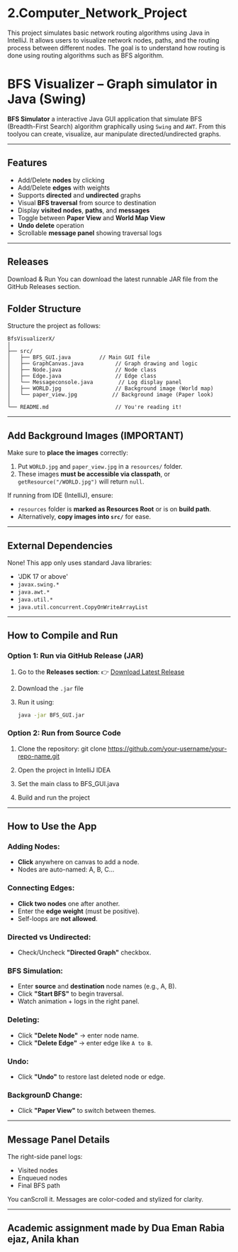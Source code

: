# 2.Computer_Network_Project
This project simulates basic network routing algorithms using Java in IntelliJ. It allows users to visualize network nodes, paths, and the routing process between different nodes. The goal is to understand how routing is done using routing algorithms such as BFS algorithm.


# BFS Visualizer – Graph simulator in Java (Swing)

**BFS Simulator** a interactive Java GUI application that simulate BFS (Breadth-First Search) algorithm graphically using `Swing` and `AWT`. From this toolyou can create, visualize, aur manipulate directed/undirected graphs.

---

## Features

- Add/Delete **nodes** by clicking
- Add/Delete **edges** with weights
- Supports **directed** and **undirected** graphs
- Visual **BFS traversal** from source to destination
- Display **visited nodes**, **paths**, and **messages**
- Toggle between **Paper View** and **World Map View**
- **Undo delete** operation
- Scrollable **message panel** showing traversal logs


---

## Releases

Download & Run
You can download the latest runnable JAR file from the GitHub Releases section.

## Folder Structure

Structure the project as follows:

```
BfsVisualizerX/
│
├── src/
│   ├── BFS_GUI.java         // Main GUI file
│   ├── GraphCanvas.java          // Graph drawing and logic
│   ├── Node.java                 // Node class
│   ├── Edge.java                 // Edge class
│   └── Messageconsole.java        // Log display panel
│   ├── WORLD.jpg                 // Background image (World map)
│   └── paper_view.jpg           // Background image (Paper look)
│
└── README.md                     // You're reading it!
```

---

## Add Background Images (IMPORTANT)

Make sure to **place the images** correctly:

1. Put `WORLD.jpg` and `paper_view.jpg` in a `resources/` folder.
2. These images **must be accessible via classpath**, or `getResource("/WORLD.jpg")` will return `null`.

If running from IDE (IntelliJ), ensure:

- `resources` folder is **marked as Resources Root** or is on **build path**.
- Alternatively, **copy images into `src/`** for ease.

---

## External Dependencies

None! This app only uses standard Java libraries:
- 'JDK 17 or above'
- `javax.swing.*`
- `java.awt.*`
- `java.util.*`
- `java.util.concurrent.CopyOnWriteArrayList`

---

## How to Compile and Run

### Option 1: Run via GitHub Release (JAR)

1. Go to the **Releases section**:
   👉 [Download Latest Release](https://github.com/your-username/your-repo-name/releases/latest)

2. Download the `.jar` file

3. Run it using:
   ```bash
   java -jar BFS_GUI.jar


### Option 2: Run from Source Code
1. Clone the repository:
      git clone https://github.com/your-username/your-repo-name.git
   
2. Open the project in IntelliJ IDEA

3. Set the main class to BFS_GUI.java

4. Build and run the project
---

## How to Use the App

### Adding Nodes:
- **Click** anywhere on canvas to add a node.
- Nodes are auto-named: A, B, C...

### Connecting Edges:
- **Click two nodes** one after another.
- Enter the **edge weight** (must be positive).
- Self-loops are **not allowed**.

### Directed vs Undirected:
- Check/Uncheck **"Directed Graph"** checkbox.

### BFS Simulation:
- Enter **source** and **destination** node names (e.g., A, B).
- Click **"Start BFS"** to begin traversal.
- Watch animation + logs in the right panel.

### Deleting:
- Click **"Delete Node"** → enter node name.
- Click **"Delete Edge"** → enter edge like `A to B`.

### Undo:
- Click **"Undo"** to restore last deleted node or edge.

### BackgrounD Change:
- Click **"Paper View"** to switch between themes.

---

## Message Panel Details

The right-side panel logs:
- Visited nodes
- Enqueued nodes
- Final BFS path

You canScroll it. Messages are color-coded and stylized for clarity.

---

## Academic assignment made by Dua Eman Rabia ejaz, Anila khan

